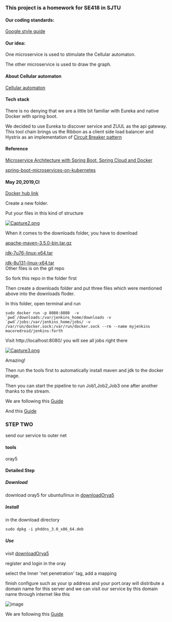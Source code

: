 ### This project is a homework for SE418 in SJTU
#### Our coding standards:
[Google style guide](https://google.github.io/styleguide/)<br>

#### Our idea:
One microservice is used to stimulate the Cellular automaton.<br>

The other microservice is used to draw the graph.

#### About Cellular automaton
[Cellular automaton](https://en.wikipedia.org/wiki/Cellular_automaton)

#### Tech stack

There is no denying that we are a little bit familiar with Eureka and native Docker with spring boot.<br>

We decided to use Eureka to discover service and ZUUL as the api gateway. This tool chain brings us the Ribbon as  a client side load balancer and Hystrix as an implementation of [Circuit Breaker pattern](http://martinfowler.com/bliki/CircuitBreaker.html)

#### Reference

[Microservice Architecture with Spring Boot, Spring Cloud and Docker](https://github.com/sqshq/piggymetrics)

[spring-boot-microservices-on-kubernetes](https://github.com/IBM/spring-boot-microservices-on-kubernetes)

#### May 20,2019,CI

[Docker hub link](<https://hub.docker.com/r/macoredroid/jenkins>)

Create a new folder.<br>

Put your files in this kind of structure <br>

[![Capture2.png](https://i.postimg.cc/Y25y2Z5n/Capture2.png)](https://postimg.cc/mhSS8X2C)<br>

When it comes to the downloads folder, you have to download<br>

[apache-maven-3.5.0-bin.tar.gz](https://archive.apache.org/dist/maven/maven-3/3.5.0/binaries/apache-maven-3.5.0-bin.tar.gz)<br>

[jdk-7u76-linux-x64.tar](http://mirror.cnop.net/jdk/linux/jdk-7u76-linux-x64.tar.gz)<br>

[jdk-8u131-linux-x64.tar](https://archive.apache.org/dist/maven/maven-3/3.5.0/binaries/apache-maven-3.5.0-bin.tar.gz)<br>
Other files is on the git repo<br>

So fork this repo in the folder first<br>

Then create a downloads folder and put three files which were mentioned above into the downloads floder.<br>

In this folder, open terminal and run<br>

```shell
sudo docker run -p 8080:8080  -v `pwd`/downloads:/var/jenkins_home/downloads -v `pwd`/jobs:/var/jenkins_home/jobs/ -v /var/run/docker.sock:/var/run/docker.sock --rm --name myjenkins macoredroid/jenkins:forth
```

Visit http://localhost:8080/ you will see all jobs right there<br>

[![Capture3.png](https://i.postimg.cc/wMhsg1Nk/Capture3.png)](https://postimg.cc/RJZ0TVX3)

Amazing!<br>

Then run the tools first to automatically install maven and jdk to the docker image.<br>

Then you can start the pipeline to run Job1,Job2,Job3 one after another thanks to the stream.<br>

We are following this [Guide](<https://dzone.com/articles/dockerizing-jenkins-2-setup-and-using-it-along-wit>)<br>

And this [Guide](<https://dzone.com/articles/dockerizing-jenkins-2-setup-and-using-it-along-wit>)



### STEP TWO

send our service to outer net 

#### tools 

oray5<br>

#### Detailed Step

##### Download

download oray5 for ubuntu/linux in [downloadOrya5](<https://hsk.oray.com/download/>)

##### Install 
in the download directory
```shell
sudo dpkg -i phddns_3.0_x86_64.deb
```
##### Use 
visit [downloadOrya5](<https://b.oray.com/passport/login?url=https%3A%2F%2Fb.oray.com%2F>)<br>

register and login in the oray<br>

select the Inner 'net penetration' tag, add a mapping<br>

finish configure such as your ip address and your port.oray will distribute a domain name for this server and we can visit our service by this domain name through internet like this

 ![image](https://postimg.cc/Hr4g0JLv)

We are following this [Guide](<http://service.oray.com/question/4287.html>)<br>
